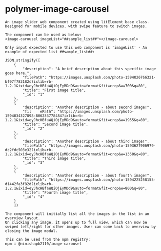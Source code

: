 # polymer-image-carousel

    An image slider web component created using litElement base class. Designed for mobile devices, with swipe feature to switch images.

    The component can be used as below:
    <image-carousel imageList="##sample_list##"></image-carousel>

    Only input expected to use this web component is 'imageList' - An example of expected list ##sample_list##:

    JSON.stringify([
        {
            "description": "A brief description about this specific image goes here.",
            "filePath": "https://images.unsplash.com/photo-1594026766321-bf97f783182c?ixlib=rb-1.2.1&ixid=eyJhcHBfaWQiOjEyMDd9&auto=format&fit=crop&w=700&q=80",
            "title": "First image title",
            "_id": "1"
        },
        {
            "description": "Another description - about second image!",
            "fil    ePath": "https://images.unsplash.com/photo-1594034327898-806233778484?ixlib=rb-1.2.1&ixid=eyJhcHBfaWQiOjEyMDd9&auto=format&fit=crop&w=1955&q=80",
            "title": "Second image title",
            "_id": "2"
        },
        {
            "description": "Another description - about third image!",
            "filePath": "https://images.unsplash.com/photo-1593627906979-dc2fdc503e32?ixlib=rb-1.2.1&ixid=eyJhcHBfaWQiOjEyMDd9&auto=format&fit=crop&w=1350&q=80",
            "title": "Third image title",
            "_id": "3"
        },
        {
            "description": "Another description - about fourth image!",
            "filePath": "https://images.unsplash.com/photo-1594225258155-d1442fa3f82d?ixlib=rb-1.2.1&ixid=eyJhcHBfaWQiOjEyMDd9&auto=format&fit=crop&w=800&q=80",
            "title": "Fourth image title",
            "_id": "4"
        }
        ])
    
    The component will initially list all the images in the list in an overview layout. 
    On clicking any image, it opens up to full view, which can now be swiped left/right for other images. User can come back to overview by closing the image modal.
    
    This can be used from the npm registry: 
    npm i @nimishapb2110/image-carousel 
